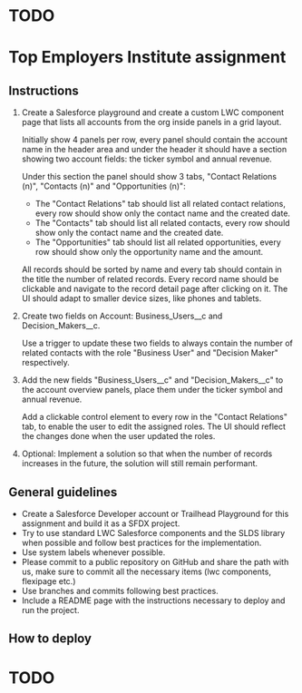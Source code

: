 # TODO

# Top Employers Institute assignment

## Instructions

1. Create a Salesforce playground and create a custom LWC component page that lists all accounts from the org inside panels in a grid layout.

    Initially show 4 panels per row, every panel should contain the account name in the header area and under the header it should have a section showing two account fields: the ticker symbol and annual revenue.

    Under this section the panel should show 3 tabs, "Contact Relations (n)", "Contacts (n)" and "Opportunities (n)":
    - The "Contact Relations" tab should list all related contact relations, every row should show only the contact name and the created date.
    - The "Contacts" tab should list all related contacts, every row should show only the contact name and the created date.
    - The "Opportunities" tab should list all related opportunities, every row should show only the opportunity name and the amount.

    All records should be sorted by name and every tab should contain in the title the number of related records.
    Every record name should be clickable and navigate to the record detail page after clicking on it.
    The UI should adapt to smaller device sizes, like phones and tablets.

2. Create two fields on Account: Business_Users__c and Decision_Makers__c.

    Use a trigger to update these two fields to always contain the number of related contacts with the role "Business User" and "Decision Maker" respectively.

3. Add the new fields "Business_Users__c" and "Decision_Makers__c" to the account overview panels, place them under the ticker symbol and annual revenue.

    Add a clickable control element to every row in the "Contact Relations" tab, to enable the user to edit the assigned roles. The UI should reflect the changes done when the user updated the roles.

4. Optional: Implement a solution so that when the number of records increases in the future, the solution will still remain performant.

## General guidelines

- Create a Salesforce Developer account or Trailhead Playground for this assignment and build it as a SFDX project.
- Try to use standard LWC Salesforce components and the SLDS library when possible and follow best practices for the implementation.
- Use system labels whenever possible.
- Please commit to a public repository on GitHub and share the path with us, make sure to commit all the necessary items (lwc components, flexipage etc.)
- Use branches and commits following best practices.
- Include a README page with the instructions necessary to deploy and run the project.

## How to deploy

# TODO
